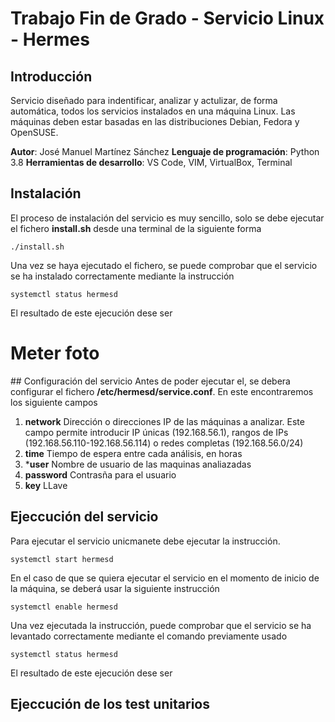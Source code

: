 # Trabajo Fin de Grado - Servicio Linux - Hermes

## Introducción
Servicio diseñado para indentificar, analizar y actulizar, de forma automática, todos los servicios instalados en una máquina Linux. Las máquinas deben estar basadas en las distribuciones Debian, Fedora y OpenSUSE.

**Autor**: José Manuel Martínez Sánchez
**Lenguaje de programación**: Python 3.8
**Herramientas de desarrollo**: VS Code, VIM, VirtualBox, Terminal

## Instalación
El proceso de instalación del servicio es muy sencillo, solo se debe ejecutar el fichero **install.sh** desde una terminal de la siguiente forma

```
./install.sh
```

Una vez se haya ejecutado el fichero, se puede comprobar que el servicio se ha instalado correctamente mediante la instrucción
```
systemctl status hermesd
```
El resultado de este ejecución dese ser
# Meter foto


## Configuración del servicio
Antes de poder ejecutar el, se debera configurar el fichero **/etc/hermesd/service.conf**. En este encontraremos los siguiente campos
1. **network**
    Dirección o direcciones IP de las máquinas a analizar. Este campo permite introducir IP únicas (192.168.56.1), rangos de IPs (192.168.56.110-192.168.56.114) o redes completas (192.168.56.0/24)
2. **time**
    Tiempo de espera entre cada análisis, en horas
3. ***user**
    Nombre de usuario de las maquinas analiazadas
4. **password**
    Contrasña para el usuario
5. **key**
    LLave 


## Ejeccución del servicio
Para ejecutar el servicio unicmanete debe ejecutar la instrucción. 
```
systemctl start hermesd
```
En el caso de que se quiera ejecutar el servicio en el momento de inicio de la máquina, se deberá usar la siguiente instrucción
```
systemctl enable hermesd
```

Una vez ejecutada la instrucción, puede comprobar que el servicio se ha levantado correctamente mediante el comando previamente usado
```
systemctl status hermesd
```
El resultado de este ejecución dese ser


## Ejeccución de los test unitarios

